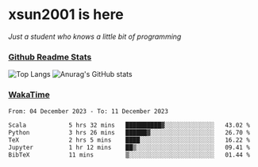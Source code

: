 # xsun2001 is here

*Just a student who knows a little bit of programming*

### [Github Readme Stats](https://github.com/anuraghazra/github-readme-stats)

![Top Langs](https://github-readme-stats.vercel.app/api/top-langs/?username=xsun2001&layout=compact&theme=radical) ![Anurag's GitHub stats](https://github-readme-stats.vercel.app/api?username=xsun2001&show_icons=true&theme=radical)

### [WakaTime](https://wakatime.com)

<!--START_SECTION:waka-->

```txt
From: 04 December 2023 - To: 11 December 2023

Scala            5 hrs 32 mins   ██████████▓░░░░░░░░░░░░░░   43.02 %
Python           3 hrs 26 mins   ██████▓░░░░░░░░░░░░░░░░░░   26.70 %
TeX              2 hrs 5 mins    ████░░░░░░░░░░░░░░░░░░░░░   16.22 %
Jupyter          1 hr 12 mins    ██▒░░░░░░░░░░░░░░░░░░░░░░   09.41 %
BibTeX           11 mins         ▒░░░░░░░░░░░░░░░░░░░░░░░░   01.44 %
```

<!--END_SECTION:waka-->
